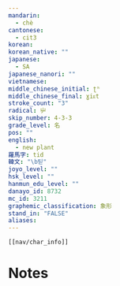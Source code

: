 ```yaml
---
mandarin:
  - chè
cantonese:
  - cit3
korean:
korean_native: ""
japanese:
  - SA
japanese_nanori: ""
vietnamese:
middle_chinese_initial: ʈʰ
middle_chinese_final: ɣiᴇt
stroke_count: "3"
radical: 屮
skip_number: 4-3-3
grade_level: 名
pos: ""
english:
  - new plant
羅馬字: tid
韓文: "\b틷"
joyo_level: ""
hsk_level: ""
hanmun_edu_level: ""
danayo_id: 8732
mc_id: 3211
graphemic_classification: 象形
stand_in: "FALSE"
aliases:
---
```

```meta-bind-embed
[[nav/char_info]]
```

# Notes
